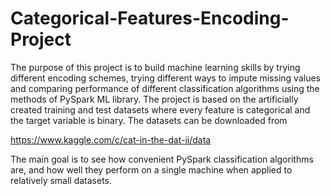 # Categorical-Features-Encoding-Project

The purpose of this project is to build machine learning skills by trying different encoding schemes, trying different ways to impute missing values and comparing performance of different classification algorithms using the methods of PySpark ML library. 
The project is based on the artificially created training and test datasets where every feature is categorical and the target variable is binary. The datasets can be downloaded from

https://www.kaggle.com/c/cat-in-the-dat-ii/data

The main goal is to see how convenient PySpark classification algorithms are, and how well they perform on a single machine when applied to relatively small datasets. 
